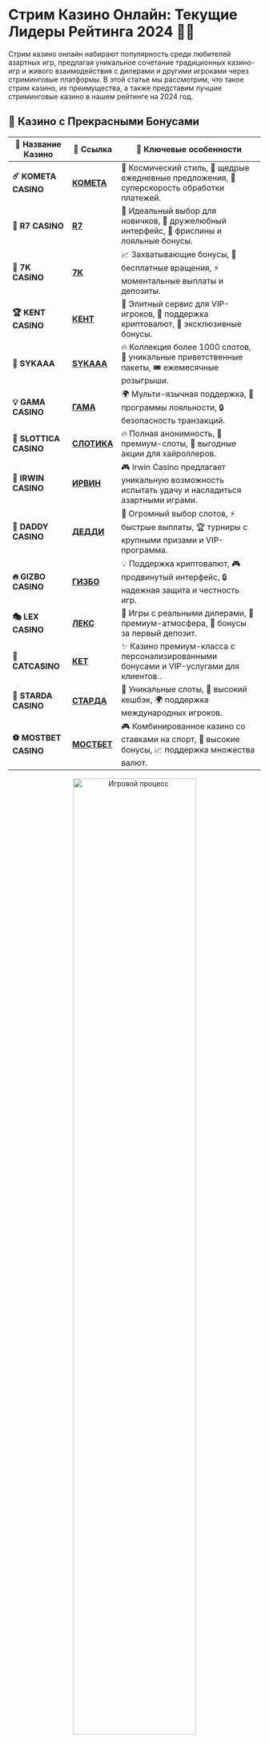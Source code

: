 # Стрим Казино Онлайн: Текущие Лидеры Рейтинга 2024 🎥🎰

Стрим казино онлайн набирают популярность среди любителей азартных игр, предлагая уникальное сочетание традиционных казино-игр и живого взаимодействия с дилерами и другими игроками через стриминговые платформы. В этой статье мы рассмотрим, что такое стрим казино, их преимущества, а также представим лучшие стриминговые казино в нашем рейтинге на 2024 год.

## 🌟 Казино с Прекрасными Бонусами

| 🚩 Название Казино     | 🔗 Ссылка                          | 🌟 Ключевые особенности                                                                                                         |
|------------------------|------------------------------------|-------------------------------------------------------------------------------------------------------------------------------|
| **☄️ KOMETA CASINO**   | [**КОМЕТА**](https://tinyurl.com/2kds85s3)    | 💫 Космический стиль, 🎁 щедрые ежедневные предложения, 🚀 суперскорость обработки платежей.                                      |
| **🎉 R7 CASINO**       | [**R7**](https://l24.im/rFAoBM)        | 🎰 Идеальный выбор для новичков, 🌟 дружелюбный интерфейс, 🎁 фриспины и лояльные бонусы.                                        |
| **🔔 7K CASINO**       | [**7К**](https://tinyurl.com/yxd723x2)        | 📈 Захватывающие бонусы, 🎰 бесплатные вращения, ⚡ моментальные выплаты и депозиты.                                            |
| **🏆 KENT CASINO**     | [**КЕНТ**](https://tinyurl.com/5r8a8dhk)      | 💎 Элитный сервис для VIP-игроков, 🎲 поддержка криптовалют, 🎁 эксклюзивные бонусы.                                             |
| **🎰 SYKAAA**         | [**SYKAAA**](https://tinyurl.com/28ecn4k4)  | 🔥 Коллекция более 1000 слотов, 🎁 уникальные приветственные пакеты, 🎟️ ежемесячные розыгрыши.                                   |
| **💡 GAMA CASINO**     | [**ГАМА**](https://tinyurl.com/yray6y58)      | 🌍 Мульти-язычная поддержка, 🎁 программы лояльности, 🔒 безопасность транзакций.                                                |
| **🧅 SLOTTICA CASINO**    | [**СЛОТИКА**](https://tinyurl.com/4w67fmn2) | 🔥 Полная анонимность, 🎰 премиум-слоты, 💸 выгодные акции для хайроллеров.                                                    |
| **💎 IRWIN CASINO** | [**ИРВИН**](https://tinyurl.com/4dpanc7s) | 🎮 Irwin Casino предлагает уникальную возможность испытать удачу и насладиться азартными играми.                                            |
| **🌟 DADDY CASINO**   | [**ДЕДДИ**](https://tinyurl.com/4raphhax)    | 🎰 Огромный выбор слотов, ⚡ быстрые выплаты, 🏆 турниры с крупными призами и VIP-программа.                                      |
| **🔥 GIZBO CASINO**    | [**ГИЗБО**](https://tinyurl.com/35t78xv9)   | 💡 Поддержка криптовалют, 🎮 продвинутый интерфейс, 🔒 надежная защита и честность игр.                                          |
| **🎭 LEX CASINO**      | [**ЛЕКС**](https://tinyurl.com/36mva56y)      | 🎴 Игры с реальными дилерами, 💎 премиум-атмосфера, 🎁 бонусы за первый депозит.                                                 |
| **🌌 CATCASINO**   | [**КЕТ**](https://tinyurl.com/yrsjuw7k) | ✨ Казино премиум-класса с персонализированными бонусами и VIP-услугами для клиентов..                                             |
| **🚀 STARDA CASINO**   | [**СТАРДА**](https://tinyurl.com/bdd3znsu)    | 🎲 Уникальные слоты, 🤑 высокий кешбэк, 🌍 поддержка международных игроков.                                                      |
| **⚽ MOSTBET CASINO**  | [**МОСТБЕТ**](https://tinyurl.com/5n6bnf92) | 🎮 Комбинированное казино со ставками на спорт, 🎁 высокие бонусы, 📈 поддержка множества валют.                                   |

<div align="center"> <img src="https://i.pinimg.com/originals/1d/b3/25/1db325483acbe642c6d4e6fdd73a4988.gif" alt="Игровой процесс" width="70%"> </div>
---

## 🚀 Быстрые Выигрыши и Поддержка

| 🚩 Название Казино     | 🔗 Ссылка                          | 🌟 Ключевые особенности                                                                                                         |
|------------------------|------------------------------------|-------------------------------------------------------------------------------------------------------------------------------|
| **🔥 IZZI CASINO**     | [**ИЗИ**](https://tinyurl.com/3djnwmew)      | 🤑 Только лицензионные игровые автоматы, высокая отдача слотов, приветственный бонус для новичков.                                               |
| **🎭 JET CASINO**     | [**ДЖЕТ**](https://tinyurl.com/mr2ssbd7)      | ⚡  Cамые крутые условия для игроков: бездепозитные бонусы, большие выигрыши, простой вывод денег.                                               |
| **🚀 LEGZO CASINO**     | [**ЛЕГЗО**](https://tinyurl.com/4745cnnv)      | 💎  Быстрая регистрация ✪ Бонусы от Легзо Казино ➡ Крупные выигрыши реальных денег!                                               |
| **🌟 CHAMPION**     | [**ЧЕМПИОН**](https://tinyurl.com/y4c3nkh5)      | 🎁  Разнообразие слотов, быстрые выплаты и щедрые акции ждут каждого игрока.                                           |
| **🎰 BITZ CASINO**     | [**БИТЦ**](https://tinyurl.com/y4zaxyjx)      | 🎁  В Bitz casino доступны слоты, настольные игры, игры с живыми дилерами и карточные игры.                                           |
| **🎮 1GO CASINO**      | [**1GO**](https://tinyurl.com/36e5e34e)      | 🎲 Простота интерфейса, 🎁 выгодные условия для новичков, ⚡ мгновенные депозиты и выводы.                                       |
| **💰 VULKAN24 CASINO** | [**ВУЛКАН24**](https://tinyurl.com/34fd3knx) | 💸 Лидер криптоказино, 📈 выгодные ставки, 🔥 круглосуточная поддержка.                                                          |
| **🍜 RAMENBET CASINO** | [**РАМЕНБЕТ**](https://tinyurl.com/33fd9pw3) | 🎯 Оригинальный дизайн, 🎁 низкий вейджер на бонусы, 🔒 безопасная платформа.                                                    |
| **🎭 DRIP CASINO**    | [**ДРИП**](https://tinyurl.com/df94epu9)        | 🎰 Легкость использования, 🎁 персонализированные акции, 🤑 обширные турниры для всех уровней.                                   |
| **🕺 MONRO CASINO**    | [**МОНРО**](https://tinyurl.com/2s3t3evh)     | 🌟 Ретро-стиль, 🎁 ежедневные бонусы, 🏆 крупные джекпоты.                                                                      |
| **🌟 1WIN CASINO**     | [**1WIN**](https://l24.im/IH6BxE4)      | 🎮 Простота регистрации, 🌠 лучшие бонусы для новичков, 📈 огромный выбор слотов.                                               |
| **💎 SOL CASINO**     | [**SOL**](https://tinyurl.com/2ucwn2fr)      | 🎲 Более 2000 игровых автоматов и слотов. ➔ Получите по 30 FS за регистрацию. ➔ Лицензионные слоты.                                               |

<div align="center"> <img src="https://i.pinimg.com/originals/1d/b3/25/1db325483acbe642c6d4e6fdd73a4988.gif" alt="Игровой процесс" width="70%"> </div>

![Стрим Казино Онлайн](https://i.pinimg.com/originals/a9/29/6e/a9296ea1cf6a7c20a985e593451f0323.png)

## Что такое стрим казино? 🎥

Стрим казино — это онлайн-платформы, которые объединяют элементы традиционных казино с возможностью живого стриминга игр и взаимодействия с реальными дилерами и другими игроками. Такие казино часто используют популярные стриминговые сервисы, такие как Twitch, или имеют собственные встроенные решения для потоковой передачи, чтобы предоставить игрокам более интерактивный и социальный опыт.

### Основные особенности стрим казино:

- **Живые дилеры**: Реальные люди ведут игры в реальном времени, создавая атмосферу настоящего казино.
- **Интерактивные чаты**: Возможность общаться с дилерами и другими игроками во время игры.
- **Стриминг игр**: Наблюдение за играми других игроков или участие в совместных стримах.
- **Эксклюзивные бонусы**: Специальные бонусы и акции, доступные только для участников стримов.

## Преимущества стрим казино ✨

### 1. **Интерактивность и социальный опыт** 🗣️

Стрим казино предлагают уникальную возможность взаимодействовать с другими игроками и дилерами, что делает игровой процесс более увлекательным и социальным. Это особенно привлекательно для тех, кто ищет не только азарт, но и общение.

### 2. **Прозрачность и честность** 🔍

Наблюдая за играми в реальном времени, игроки могут быть уверены в честности и прозрачности игровых процессов, что снижает риск мошенничества. Все действия дилеров видны и проверяемы в режиме стрима.

### 3. **Обучение и улучшение навыков** 📚

Стриминговые казино предоставляют возможность учиться у опытных игроков и наблюдать за их стратегиями, что помогает улучшить собственные навыки и повысить шансы на победу.

### 4. **Эксклюзивные бонусы и акции** 🎁

Участие в стримах часто сопровождается эксклюзивными бонусами, фриспинами и другими привилегиями, доступными только для зрителей и участников стримов.

## Лучшие стрим казино в рейтинге 2024 🏆

Мы составили список лучших стриминговых казино, которые предлагают уникальный игровой опыт и заслужили доверие игроков по всему миру.

### 1. **StreamCasino** 🎰

- **Описание**: Один из лидеров на рынке стриминговых казино, предлагающий широкий выбор игр с живыми дилерами и интерактивными бонусами.
- **Преимущества**: Высокое качество стримов, разнообразие игр, круглосуточная поддержка.
- **Особенности**: Интеграция с Twitch, регулярные турниры и акции для участников стримов.

### 2. **LiveStream Casino** 🎥

- **Описание**: Казино, ориентированное на создание живого и социального опыта для игроков через интеграцию с популярными стриминговыми платформами.
- **Преимущества**: Интерактивные чаты, возможность играть вместе с друзьями, эксклюзивные бонусы за участие в стримах.
- **Особенности**: Специальные стримы с профессиональными дилерами, обучение в реальном времени.

### 3. **TwitchBet** 🕹️

- **Описание**: Уникальное казино, тесно интегрированное с платформой Twitch, позволяющее стримерам зарабатывать и делиться своим игровым опытом.
- **Преимущества**: Возможность заработка для стримеров, специальные бонусы для зрителей, разнообразие игр.
- **Особенности**: Система донатов и чаевых, сотрудничество с популярными стримерами.

### 4. **CasinoLiveNow** 🏅

- **Описание**: Казино с фокусом на качественные стримы и живые игры, предоставляющее игрокам возможность наблюдать за играми в реальном времени.
- **Преимущества**: Высокий уровень безопасности, широкая линейка игр, удобные методы оплаты.
- **Особенности**: Регулярные живые турниры, VIP-программы для активных игроков.

### 5. **BetStream** 🌐

- **Описание**: Казино, сочетающее традиционные онлайн-игры с возможностью живого стриминга, предлагающее уникальные игровые функции.
- **Преимущества**: Инновационные бонусные программы, возможность играть вместе с другими участниками стрима, качественная поддержка клиентов.
- **Особенности**: Интерактивные мини-игры во время стримов, персонализированные бонусы.

## Как выбрать надежное стрим казино? 🧐

### 1. **Лицензия и регулирование** 📜

Убедитесь, что казино имеет действующую лицензию от авторитетного регулятора, такого как Malta Gaming Authority (MGA) или UK Gambling Commission (UKGC). Это гарантирует честность игр и защиту ваших данных.

### 2. **Качество стримов** 🎥

Обратите внимание на качество видеопотока, стабильность соединения и профессионализм дилеров. Высокое качество стримов делает игровой процесс более приятным и увлекательным.

### 3. **Ассортимент игр** 🎮

Выбирайте казино с широким выбором игр, включая слоты, настольные игры, покер и игры с живыми дилерами. Разнообразие игр обеспечивает интересный игровой процесс и повышает шансы на выигрыш.

### 4. **Бонусные предложения** 🎁

Проверьте, какие бонусы и акции предлагает казино для участников стримов. Специальные бонусы могут существенно увеличить ваш игровой капитал и шансы на выигрыш.

### 5. **Отзывы и репутация** ⭐

Читайте отзывы других игроков и изучайте репутацию казино на специализированных форумах и сайтах. Это поможет избежать мошеннических платформ и выбрать надежное казино.

### 6. **Поддержка клиентов** 📞

Убедитесь, что казино предоставляет качественную и доступную поддержку клиентов через чат, электронную почту или телефон. Быстрая и эффективная поддержка поможет решить любые возникающие вопросы.

## Советы по игре в стрим казино 💡

1. **Изучите правила игр** 📚  
   Перед началом игры ознакомьтесь с правилами и особенностями выбранной игры, чтобы понимать механизмы и повышать свои шансы на выигрыш.

2. **Используйте бонусы разумно** 🎯  
   Активно используйте бонусные предложения и промокоды, чтобы увеличить свой игровой капитал и продлить игровую сессию.

3. **Управляйте банкроллом** 💰  
   Определите сумму, которую готовы потратить на азартные игры, и придерживайтесь её. Это поможет избежать больших потерь и сохранить контроль над игрой.

4. **Следите за акциями и турнирами** 📅  
   Многие стриминговые казино регулярно проводят акции и турниры с дополнительными призами. Участвуйте в них, чтобы увеличить свои шансы на выигрыш.

5. **Играйте ответственно** 🎗️  
   Помните, что азартные игры должны оставаться развлечением. Устанавливайте лимиты на ставки и не позволяйте азарту контролировать вашу жизнь.

## Ответственная игра 🎗️

Азартные игры должны оставаться развлечением, и важно соблюдать меры предосторожности:

- **Устанавливайте лимиты на ставки и депозиты** 💵  
  Определите максимальную сумму, которую готовы потратить на азартные игры.

- **Не гонитесь за потерями** 🚫  
  Если вы проиграли, остановитесь и сделайте перерыв.

- **Используйте инструменты самоконтроля** 🛑  
  Многие казино предлагают возможность самоисключения и установки лимитов на ставки.

- **Обращайтесь за помощью при необходимости** 🤝  
  Если вы чувствуете, что азартные игры выходят из-под контроля, обратитесь за помощью к специалистам.

## Заключение 🎯

Стрим казино онлайн открывают новый уровень взаимодействия и увлекательного игрового опыта для любителей азартных игр. Благодаря живым стримам, интерактивным функциям и привлекательным бонусам, эти платформы становятся всё более популярными среди игроков по всему миру. Выбирая надежное стрим казино и следуя нашим советам, вы сможете наслаждаться азартными играми, взаимодействовать с сообществом и иметь шанс на реальные выигрыши. Удачи и больших побед! 🍀💸
